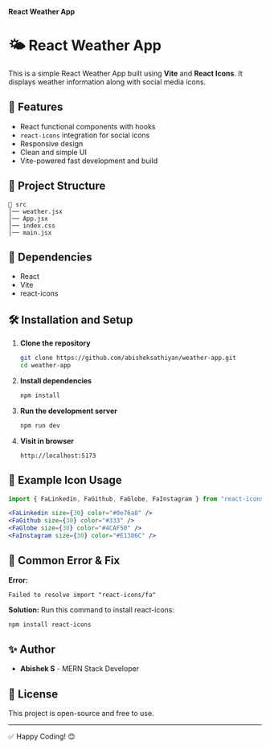 **React Weather App**

# 🌤️ React Weather App

This is a simple React Weather App built using **Vite** and **React Icons**. It displays weather information along with social media icons.

## 🚀 Features
- React functional components with hooks
- `react-icons` integration for social icons
- Responsive design
- Clean and simple UI
- Vite-powered fast development and build

## 📂 Project Structure
```
📁 src
│── weather.jsx
│── App.jsx
│── index.css
│── main.jsx
```

## 🔗 Dependencies
- React
- Vite
- react-icons

## 🛠️ Installation and Setup
1. **Clone the repository**
   ```bash
   git clone https://github.com/abisheksathiyan/weather-app.git
   cd weather-app
   ```

2. **Install dependencies**
   ```bash
   npm install
   ```

3. **Run the development server**
   ```bash
   npm run dev
   ```

4. **Visit in browser**
   ```
   http://localhost:5173
   ```

## 🧩 Example Icon Usage
```jsx
import { FaLinkedin, FaGithub, FaGlobe, FaInstagram } from "react-icons/fa";

<FaLinkedin size={30} color="#0e76a8" />
<FaGithub size={30} color="#333" />
<FaGlobe size={30} color="#4CAF50" />
<FaInstagram size={30} color="#E1306C" />
```

## 🐞 Common Error & Fix
**Error:** 
```
Failed to resolve import "react-icons/fa"
```
**Solution:** 
Run this command to install react-icons:
```bash
npm install react-icons
```

## ✨ Author
- **Abishek S** - MERN Stack Developer

## 📄 License
This project is open-source and free to use.

---

✅ Happy Coding! 😊
